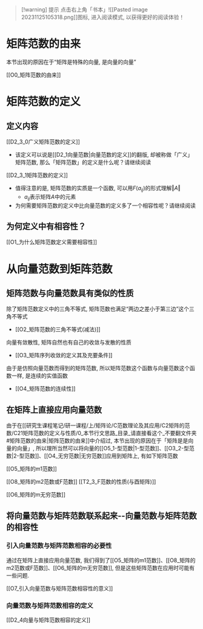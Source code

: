 >[!warning] 提示
>点击右上角「书本」![[Pasted image 20231125105318.png]]图标, 进入阅读模式, 以获得更好的阅读体验！

# 矩阵范数的由来

本节出现的原因在于“矩阵是特殊的向量, 是向量的向量”

[[O0_矩阵范数的由来]]





# 矩阵范数的定义

## 定义内容

[[D2_3_0广义矩阵范数的定义]]
- 该定义可以说是[[D2_1向量范数|向量范数的定义]]的翻版, 却被称做「广义」矩阵范数, 那么「矩阵范数」的定义是什么呢？请继续阅读

[[D2_3_1矩阵范数的定义]]
- 值得注意的是, 矩阵范数的实质是一个函数, 可以用$F(a_{ij})$的形式理解$\Vert A \Vert$
	- $a_{ij}$表示矩阵$A$中的元素
- 为何需要矩阵范数的定义中比向量范数的定义多了一个相容性呢？请继续阅读
## 为何定义中有相容性？

[[O1_为什么矩阵范数定义需要相容性]]







# 从向量范数到矩阵范数

## 矩阵范数与向量范数具有类似的性质

除了矩阵范数定义中的三角不等式, 矩阵范数也满足“两边之差小于第三边”这个三角不等式
- [[O2_矩阵范数的三角不等式(减法)]]

向量有敛散性, 矩阵自然也有自己的收敛与发散的性质
- [[O3_矩阵序列收敛的定义其及充要条件]]

由于是仿照向量范数而得到的矩阵范数, 所以矩阵范数这个函数与向量范数这个函数一样, 是连续的实值函数
- [[O4_矩阵范数的连续性]]

## 在矩阵上直接应用向量范数

由于在[[研究生课程笔记/研一课程/上/矩阵论/C范数理论及其应用/C2矩阵的范数/C21矩阵范数的定义与性质/0_本节行文思路_目录_请直接看这个_不要翻文件夹#矩阵范数的由来|矩阵范数的由来]]中介绍过, 本节出现的原因在于「矩阵是是向量的向量」, 所以理所当然可以将向量的[[O5_1-型范数|1-型范数]]、[[O3_2-型范数|2-型范数]]、[[O4_无穷范数|无穷范数]]应用到矩阵上, 有如下矩阵范数

[[O5_矩阵的m1范数]]

[[O8_矩阵的m2范数或F范数]]
[[T2_3_F范数的性质(与酉矩阵)]]

[[O6_矩阵的m无穷范数]]

## 将向量范数与矩阵范数联系起来--向量范数与矩阵范数的相容性

### 引入向量范数与矩阵范数相容的必要性

通过在矩阵上直接应用向量范数, 我们得到了[[O5_矩阵的m1范数]]、[[O8_矩阵的m2范数或F范数]]、[[O6_矩阵的m无穷范数]], 但是这些矩阵范数在应用时可能有一些问题.

[[O7_引入向量范数与矩阵范数相容性的意义]]

### 向量范数与矩阵范数相容的定义

[[D2_4向量与矩阵范数相容的定义]]

